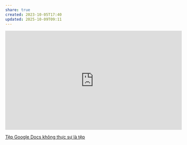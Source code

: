 ```yaml
---
share: true
created: 2023-10-05T17:40
updated: 2025-10-09T09:11
---
```

<iframe width="560" height="315" src="https://www.youtube.com/embed/I7TZdfSaAhk?si=P93mHushcBJ095hY" title="YouTube video player" frameborder="0" allow="accelerometer; autoplay; clipboard-write; encrypted-media; gyroscope; picture-in-picture; web-share" referrerpolicy="strict-origin-when-cross-origin" allowfullscreen></iframe> 

[Tệp Google Docs không thực sự là tệp](../../../../%F0%9F%97%84%EF%B8%8FT%E1%BB%95%20ch%E1%BB%A9c%20d%E1%BB%AF%20li%E1%BB%87u/M%C3%B4%20h%C3%ACnh%20d%E1%BB%AF%20li%E1%BB%87u/T%E1%BB%87p%20Google%20Docs%20kh%C3%B4ng%20th%E1%BB%B1c%20s%E1%BB%B1%20l%C3%A0%20t%E1%BB%87p.md)
